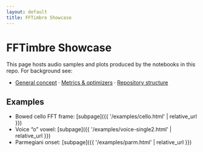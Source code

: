 ```yaml
---
layout: default
title: FFTimbre Showcase
---
```


<link rel="stylesheet" href="{{ '/assets/style.css' | relative_url }}">

# FFTimbre Showcase

This page hosts audio samples and plots produced by the notebooks in this repo. For background see:
- [General concept](https://github.com/egorpol/FFTimbre#general-concept) · [Metrics & optimizers](https://github.com/egorpol/FFTimbre#metrics-and-optimizers) · [Repository structure](https://github.com/egorpol/FFTimbre#repository-structure)

## Examples
- Bowed cello FFT frame: [subpage]({{ '/examples/cello.html' | relative_url }})
- Voice “o” vowel: [subpage]({{ '/examples/voice-single2.html' | relative_url }})
- Parmegiani onset: [subpage]({{ '/examples/parm.html' | relative_url }})